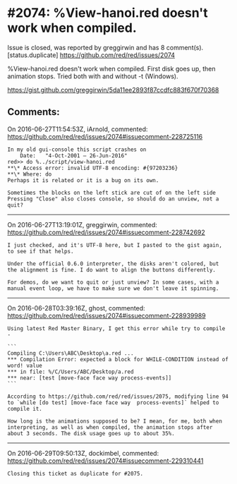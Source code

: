 
#2074: %View-hanoi.red doesn't work when compiled.
================================================================================
Issue is closed, was reported by greggirwin and has 8 comment(s).
[status.duplicate]
<https://github.com/red/red/issues/2074>

%View-hanoi.red doesn't work when compiled. First disk goes up, then animation stops. Tried both with and without -t (Windows). 

https://gist.github.com/greggirwin/5da11ee2893f87ccdfc883f670f70368



Comments:
--------------------------------------------------------------------------------

On 2016-06-27T11:54:53Z, iArnold, commented:
<https://github.com/red/red/issues/2074#issuecomment-228725116>

    In my old gui-console this script crashes on 
        Date:   "4-Oct-2001 — 26-Jun-2016"
    red>> do %../script/view-hanoi.red
    **\* Access error: invalid UTF-8 encoding: #{97203236}
    **\* Where: do
    Perhaps it is related or it is a bug on its own.
    
    Sometimes the blocks on the left stick are cut of on the left side
    Pressing "Close" also closes console, so should do an unview, not a quit?

--------------------------------------------------------------------------------

On 2016-06-27T13:19:01Z, greggirwin, commented:
<https://github.com/red/red/issues/2074#issuecomment-228742692>

    I just checked, and it's UTF-8 here, but I pasted to the gist again, to see if that helps.
    
    Under the official 0.6.0 interpreter, the disks aren't colored, but the alignment is fine. I do want to align the buttons differently.
    
    For demos, do we want to quit or just unview? In some cases, with a manual event loop, we have to make sure we don't leave it spinning.

--------------------------------------------------------------------------------

On 2016-06-28T03:39:16Z, ghost, commented:
<https://github.com/red/red/issues/2074#issuecomment-228939989>

    Using latest Red Master Binary, I get this error while try to compile -
    
    ```
    Compiling C:\Users\ABC\Desktop\a.red ...
    *** Compilation Error: expected a block for WHILE-CONDITION instead of word! value
    *** in file: %/C/Users/ABC/Desktop/a.red
    *** near: [test [move-face face way process-events]]
    ```
    
    According to https://github.com/red/red/issues/2075, modifying line 94 to `while [do test] [move-face face way  process-events]` helped to compile it.
    
    How long is the animations supposed to be? I mean, for me, both when interpreting, as well as when compiled, the animation stops after about 3 seconds. The disk usage goes up to about 35%.

--------------------------------------------------------------------------------

On 2016-06-29T09:50:13Z, dockimbel, commented:
<https://github.com/red/red/issues/2074#issuecomment-229310441>

    Closing this ticket as duplicate for #2075.

